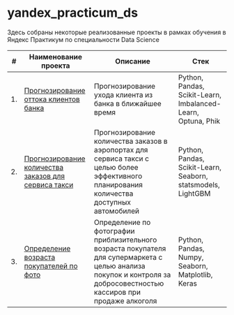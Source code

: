 # yandex_practicum_ds

Здесь собраны некоторые реализованные проекты в рамках обучения в Яндекс Практикум по специальности Data Science

| #    | Наименование проекта                | Описание                                                     | Стек                                                         |
| ---- | ------------------------------------------------------------ | ------------------------------------------------------------ | ------------------------------------------------------------ |
| 1.   | [Прогнозирование оттока клиентов банка](https://github.com/KlementevaE/yandex_practicum_ds/tree/main/%D0%9F%D1%80%D0%BE%D0%B3%D0%BD%D0%BE%D0%B7%D0%B8%D1%80%D0%BE%D0%B2%D0%B0%D0%BD%D0%B8%D0%B5%20%D0%BE%D1%82%D1%82%D0%BE%D0%BA%D0%B0%20%D0%BA%D0%BB%D0%B8%D0%B5%D0%BD%D1%82%D0%BE%D0%B2%20%D0%B1%D0%B0%D0%BD%D0%BA%D0%B0) | Прогнозирование ухода клиента из банка в ближайшее время | Python, Pandas, Scikit-Learn, Imbalanced-Learn, Optuna, Phik |
| 2.   | [Прогнозирование количества заказов для сервиса такси](https://github.com/KlementevaE/yandex_practicum_ds/tree/main/%D0%9F%D1%80%D0%BE%D0%B3%D0%BD%D0%BE%D0%B7%D0%B8%D1%80%D0%BE%D0%B2%D0%B0%D0%BD%D0%B8%D0%B5%20%D0%BA%D0%BE%D0%BB%D0%B8%D1%87%D0%B5%D1%81%D1%82%D0%B2%D0%B0%20%D0%B7%D0%B0%D0%BA%D0%B0%D0%B7%D0%BE%D0%B2%20%D0%B4%D0%BB%D1%8F%20%D1%81%D0%B5%D1%80%D0%B2%D0%B8%D1%81%D0%B0%20%D1%82%D0%B0%D0%BA%D1%81%D0%B8) | Прогнозирование количества заказов в аэропортах для сервиса такси с целью более эффективного планирования количества доступных автомобилей | Python, Pandas, Scikit-Learn, Seaborn, statsmodels, LightGBM |
| 3.   | [Определение возраста покупателей по фото](https://github.com/KlementevaE/yandex_practicum_ds/tree/main/%D0%9E%D0%BF%D1%80%D0%B5%D0%B4%D0%B5%D0%BB%D0%B5%D0%BD%D0%B8%D0%B5%20%D0%B2%D0%BE%D0%B7%D1%80%D0%B0%D1%81%D1%82%D0%B0%20%D0%BF%D0%BE%D0%BA%D1%83%D0%BF%D0%B0%D1%82%D0%B5%D0%BB%D0%B5%D0%B9%20%D0%BF%D0%BE%20%D1%84%D0%BE%D1%82%D0%BE) | Определение по фотографии приблизительного возраста покупателя для супермаркета с целью анализа покупок и контроля за добросовестностью кассиров при продаже алкоголя | Python, Pandas, Numpy, Seaborn, Matplotlib, Keras |
